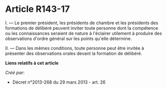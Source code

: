 # Article R143-17

I. ― Le premier président, les présidents de chambre et les présidents des formations de délibéré peuvent inviter toute
personne dont la compétence ou les connaissances seraient de nature à l'éclairer utilement à produire des observations
d'ordre général sur les points qu'elle détermine.

II. ― Dans les mêmes conditions, toute personne peut être invitée à présenter des observations orales devant la formation de
délibéré.

**Liens relatifs à cet article**

_Créé par_:

  - Décret n°2013-268 du 29 mars 2013 - art. 26
